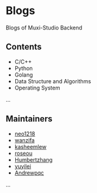 # Blogs

Blogs of Muxi-Studio Backend

## Contents

* C/C++
* Python
* Golang
* Data Structure and Algorithms
* Operating System

...

## Maintainers

* [neo1218](https://github.com/neo1218)
* [wanzifa](https://github.com/wanzifa)
* [kasheemlew](https://github.com/kasheemlew)
* [roseou](https://github.com/roseou)
* [Humbertzhang](https://github.com/Humbertzhang)
* [yuyilei](https://github.com/yuyilei)
* [Andrewpqc](https://github.com/Andrewpqc)

...